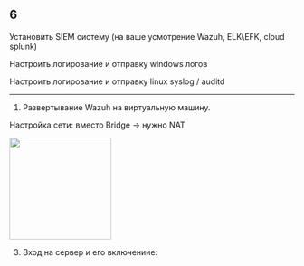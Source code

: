 ## 6

Установить SIEM систему (на ваше усмотрение Wazuh, ELK\EFK, cloud splunk)

Настроить логирование и отправку windows  логов

Настроить логирование и отправку linux syslog / auditd 

___

1. Развертывание Wazuh на виртуальную машину. 

Настройка сети: вместо Bridge -> нужно NAT

 <img height="180em" src="[https://github.com/pash0283/tms_diplom_project/blob/main/6/%D0%A1%D0%BD%D0%B8%D0%BC%D0%BE%D0%BA%20%D1%8D%D0%BA%D1%80%D0%B0%D0%BD%D0%B0%202025-01-21%20122112.png)" data-canonical-src="https://github-readme-stats-git-masterrstaa-rickstaa.vercel.app/api/top-langs/?username=sm1lexops&amp;layout=compact&amp;langs_count=7&amp;theme=gotham" style="max-width: 100%;">

3. Вход на сервер и его включениие:

  
